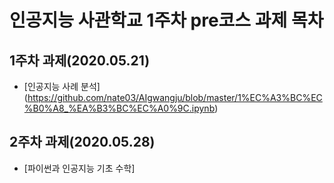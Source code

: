 # 인공지능 사관학교 1주차 pre코스 과제 목차

## 1주차 과제(2020.05.21)
- [인공지능 사례 분석] (https://github.com/nate03/AIgwangju/blob/master/1%EC%A3%BC%EC%B0%A8_%EA%B3%BC%EC%A0%9C.ipynb)

## 2주차 과제(2020.05.28)
- [파이썬과 인공지능 기초 수학]
